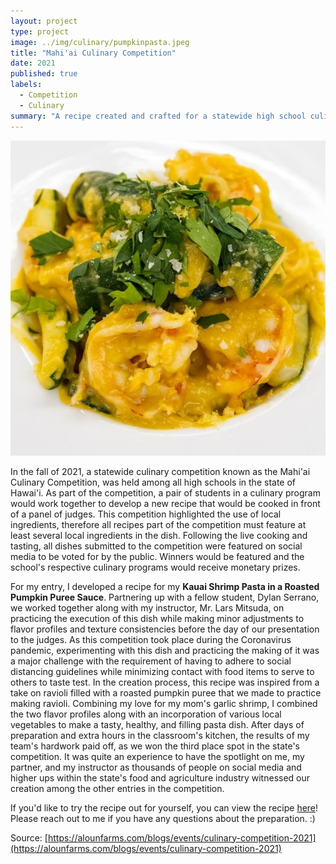 ```yaml
---
layout: project
type: project
image: ../img/culinary/pumpkinpasta.jpeg
title: "Mahi'ai Culinary Competition"
date: 2021
published: true
labels:
  - Competition
  - Culinary
summary: "A recipe created and crafted for a statewide high school culinary competition."
---
```


<img class="img-fluid" src="../img/culinary/pumpkinpastasquare.jpeg">

In the fall of 2021, a statewide culinary competition known as the Mahi'ai Culinary Competition, was held among all high schools in the state of Hawai'i. As part of the competition, a pair of students in a culinary program would work together to develop a new recipe that would be cooked in front of a panel of judges. This competition highlighted the use of local ingredients, therefore all recipes part of the competition must feature at least several local ingredients in the dish. Following the live cooking and tasting, all dishes submitted to the competition were featured on social media to be voted for by the public. Winners would be featured and the school's respective culinary programs would receive monetary prizes.

For my entry, I developed a recipe for my **Kauai Shrimp Pasta in a Roasted Pumpkin Puree Sauce**. Partnering up with a fellow student, Dylan Serrano, we worked together along with my instructor, Mr. Lars Mitsuda, on practicing the execution of this dish while making minor adjustments to flavor profiles and texture consistencies before the day of our presentation to the judges. As this competition took place during the Coronavirus pandemic, experimenting with this dish and practicing the making of it was a major challenge with the requirement of having to adhere to social distancing guidelines while minimizing contact with food items to serve to others to taste test. In the creation process, this recipe was inspired from a take on ravioli filled with a roasted pumpkin puree that we made to practice making ravioli. Combining my love for my mom's garlic shrimp, I combined the two flavor profiles along with an incorporation of various local vegetables to make a tasty, healthy, and filling pasta dish. After days of preparation and extra hours in the classroom's kitchen, the results of my team's hardwork paid off, as we won the third place spot in the state's competition. It was quite an experience to have the spotlight on me, my partner, and my instructor as thousands of people on social media and higher ups within the state's food and agriculture industry witnessed our creation among the other entries in the competition.

If you'd like to try the recipe out for yourself, you can view the recipe [here](https://alounfarms.com/blogs/recipes/kauai-shrimp-pasta-in-a-roasted-pumpkin-puree-sauce)! Please reach out to me if you have any questions about the preparation. :)

Source: [https://alounfarms.com/blogs/events/culinary-competition-2021](https://alounfarms.com/blogs/events/culinary-competition-2021)
